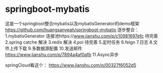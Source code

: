 # springboot-mybatis
这是一个springboot整合mybatis以及mybatisGenerator的demo框架
https://github.com/huangsanyeah/springboot-mybatis
逐步整合：
1.mybatisGenerator 连接池https://www.jianshu.com/p/c10981697efc 待完善
2.spring catche 解决
3.redis 解决
4.poi 待完善
5.定时任务 
6.feign
7.日志
8.文件上传下载
9.多数据源配置
10.发送邮件 https://www.jianshu.com/p/7894a4af0afb
11.Async异步

springCloud看这个：
https://www.jianshu.com/p/00327f6052d5
